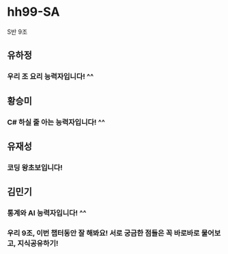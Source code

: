 # hh99-SA

S반 9조

## 유하정
### 우리 조 요리 능력자입니다! ^^

## 황승미
### C# 하실 줄 아는 능력자입니다! ^^

## 유재성
### 코딩 왕초보입니다!

## 김민기
### 통계와 AI 능력자입니다! ^^

### 우리 9조, 이번 챕터동안 잘 해봐요! 서로 궁금한 점들은 꼭 바로바로 물어보고, 지식공유하기!